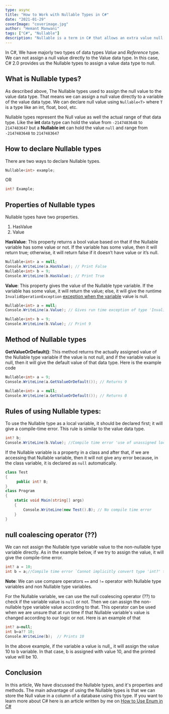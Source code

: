 ```yaml
---
type: async
title: "How to Work with Nullable Types in C#"
date: "2021-01-29"
coverImage: "coverimage.jpg"
author: "Hemant Manwani"
tags: ["C#", "Nullable"]
description: "Nullable is a term in C# that allows an extra value null to be owned by a form. We will learn in this article how to work with Nullable types in C#."
---
```


In C#, We have majorly two types of data types _Value_ and _Reference_ type. We can not assign a null value directly to the Value data type. In this case, C# 2.0 provides us the Nullable types to assign a value data type to null.

## What is Nullable types?

As described above, The Nullable types used to assign the null value to the value data type. That means we can assign a null value directly to a variable of the value data type. We can declare null value using `Nullable<T>` where `T` is a type like an int, float, bool, etc.

Nullable types represent the Null value as well the actual range of that data type. Like the **int** data type can hold the value from `-2147483648` to `2147483647` but a **Nullable int** can hold the value `null` and range from `-2147483648` to `2147483647`

## How to declare Nullable types

There are two ways to declare Nullable types.

```c#
Nullable<int> example;
```

OR

```c#
int? Example;
```

## Properties of Nullable types

Nullable types have two properties.

1. HasValue
2. Value

**HasValue**: This property returns a bool value based on that if the Nullable variable has some value or not. If the variable has some value, then it will return true; otherwise, it will return false if it doesn’t have value or it’s null.

```c#
Nullable<int> a = null;
Console.WriteLine(a.HasValue); // Print False
Nullable<int> b = 9;
Console.WriteLine(b.HasValue); // Print True
```

**Value**: This property gives the value of the Nullable type variable. If the variable has some value, it will return the value; else, it will give the runtime `InvalidOperationException` [exception when the variable](https://www.loginradius.com/blog/async/exception_handling_in_csharp/) value is null.

```c#
Nullable<int> a = null;
Console.WriteLine(a.Value); // Gives run time exception of type 'InvalidOperationException'
```

```c#
Nullable<int> b = 9;
Console.WriteLine(b.Value); // Print 9
```

## Method of Nullable types

**GetValueOrDefault()**: This method returns the actually assigned value of the Nullable type variable if the value is not null, and if the variable value is null, then it will give the default value of that data type. Here is the example code

```c#
Nullable<int> a = 9;
Console.WriteLine(a.GetValueOrDefault()); // Returns 9
```

```c#
Nullable<int> a = null;
Console.WriteLine(a.GetValueOrDefault()); // Returns 0
```

## Rules of using Nullable types:

To use the Nullable type as a local variable, it should be declared first; it will give a compile-time error. This rule is similar to the value data type.

```c#
int? b;
Console.WriteLine(b.Value); //Compile time error 'use of unassigned local variable b'
```

If the Nullable variable is a property in a class and after that, if we are accessing that Nullable variable, then it will not give any error because, in the class variable, it is declared as `null` automatically.

```c#
class Test
{
     public int? B;
}
class Program
{
    static void Main(string[] args)
    {
        Console.WriteLine(new Test().B); // No compile time error
    }
}
```

## null coalescing operator (??)

We can not assign the Nullable type variable value to the non-nullable type variable directly. As in the example below, if we try to assign the value, it will give the compile-time error.

```c#
int? a = 10;
int b = a;//Compile time error `Cannot implicitly convert type 'int?' to 'int'. An explicit conversion exists (are you missing a cast?)`
```

**Note**: We can use compare operators `==` and `!=` operator with Nullable type variables and non Nullable type variables.

For the Nullable variable, we can use the null coalescing operator (??) to check if the variable value is `null` or not. Then we can assign the non-nullable type variable value according to that. This operator can be used when we are unsure that at run time if that Nullable variable's value is changed according to our logic or not. Here is an example of that

```c#
int? a=null;
int b=a?? 10;
Console.WriteLine(b);  // Prints 10
```

In the above example, if the variable a value is null,, it will assign the value 10 to b variable. In that case, b is assigned with value 10, and the printed value will be 10.

## Conclusion

In this article, We have discussed the Nullable types, and it's properties and methods. The main advantage of using the Nullable types is that we can store the Null value in a column of a database using this type. If you want to learn more about C# here is an article written by me on [How to Use Enum in C#](https://www.loginradius.com/blog/async/enum-csharp/)
